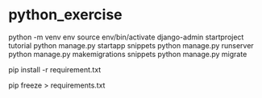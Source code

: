 # python_exercise

python -m venv env
source env/bin/activate
django-admin startproject tutorial
python manage.py startapp snippets
python manage.py runserver
python manage.py makemigrations snippets
python manage.py migrate

pip install -r requirement.txt

pip freeze > requirements.txt
